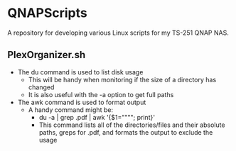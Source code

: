 # QNAPScripts
A repository for developing various Linux scripts for my TS-251 QNAP NAS.

## PlexOrganizer.sh

+ The du command is used to list disk usage
  + This will be handy when monitoring if the size of a directory has changed
  + It is also useful with the -a option to get full paths
+ The awk command is used to format output
  + A handy command might be: 
    + du -a | grep .pdf | awk '{$1=""""; print}'
    + This command lists all of the directories/files and their absolute paths, greps for .pdf, and formats the output to exclude the usage
